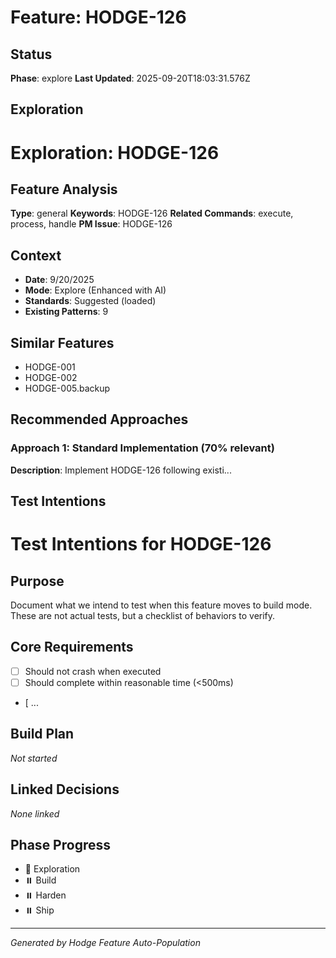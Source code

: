 # Feature: HODGE-126

## Status
**Phase**: explore
**Last Updated**: 2025-09-20T18:03:31.576Z

## Exploration
# Exploration: HODGE-126

## Feature Analysis
**Type**: general
**Keywords**: HODGE-126
**Related Commands**: execute, process, handle
**PM Issue**: HODGE-126

## Context
- **Date**: 9/20/2025
- **Mode**: Explore (Enhanced with AI)
- **Standards**: Suggested (loaded)
- **Existing Patterns**: 9


## Similar Features
- HODGE-001
- HODGE-002
- HODGE-005.backup




## Recommended Approaches


### Approach 1: Standard Implementation (70% relevant)
**Description**: Implement HODGE-126 following existi...

## Test Intentions
# Test Intentions for HODGE-126

## Purpose
Document what we intend to test when this feature moves to build mode.
These are not actual tests, but a checklist of behaviors to verify.

## Core Requirements
- [ ] Should not crash when executed
- [ ] Should complete within reasonable time (<500ms)
- [ ...

## Build Plan
_Not started_

## Linked Decisions
_None linked_




## Phase Progress
- 🔄 Exploration
- ⏸️ Build
- ⏸️ Harden
- ⏸️ Ship

---
_Generated by Hodge Feature Auto-Population_
